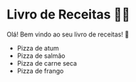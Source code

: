 # Livro de Receitas :man_cook:

Olá! Bem vindo ao seu livro de receitas! :cookie:

- Pizza de atum
- Pizza de salmão
- Pizza de carne seca
- Pizza de frango

